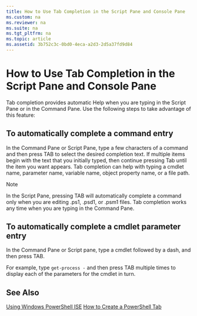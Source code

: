 ```yaml
---
title: How to Use Tab Completion in the Script Pane and Console Pane
ms.custom: na
ms.reviewer: na
ms.suite: na
ms.tgt_pltfrm: na
ms.topic: article
ms.assetid: 3b752c3c-0bd0-4eca-a2d3-2d5a37fd9d84
---
```

# How to Use Tab Completion in the Script Pane and Console Pane
Tab completion provides automatic Help when you are typing in the Script Pane or in the Command Pane. Use the following steps to take advantage of this feature:

## To automatically complete a command entry
In the Command Pane or Script Pane, type a few characters of a command and then press TAB to select the desired completion text. If multiple items begin with the text that you initially typed, then continue pressing Tab until the item you want appears. Tab completion can help with typing a cmdlet name, parameter name, variable name, object property name, or a file path.

> [!NOTE]
> In the Script Pane, pressing TAB will automatically complete a command only when you are editing .ps1, .psd1, or .psm1 files. Tab completion works any time when you are typing in the Command Pane.

## To automatically complete a cmdlet parameter entry
In the Command Pane or Script pane, type a cmdlet followed by a dash, and then press TAB.

For example, type `get-process -` and then press TAB multiple times to display each of the parameters for the cmdlet in turn.

## See Also
[Using Windows PowerShell ISE](https://technet.microsoft.com/en-us/library/777ea82b-dd73-4269-b61a-69a17e6ff16f)
[How to Create a PowerShell Tab](https://technet.microsoft.com/en-us/library/c57fc210-19c8-47b1-9171-26a2144c907c)


